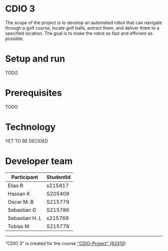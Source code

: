 # CDIO 3

The scope of the project is to develop an automated robot that can navigate through a golf course, locate golf balls, extract them, and deliver them to a specified location.
The goal is to make the robot as fast and efficient as possible. 

# Setup and run

TODO

# Prerequisites
TODO

# Technology 

YET TO BE DECIDED

# Developer team

Participant  | StudentId
------------- | -------------
Elias R  | s215817
Hassan K | S205409
Oscar M. B  | S215779
Sebastian G  | S215786
Sebastian H. L | s215769
Tobias M | S215778

------------------------

"CDIO 3" is created for the course ["CDIO-Project" (62410)](https://kurser.dtu.dk/course/62410)
